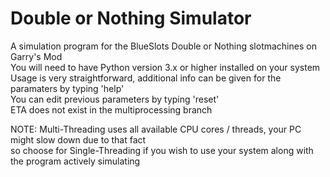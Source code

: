 # Double or Nothing Simulator <br />
A simulation program for the BlueSlots Double or Nothing slotmachines on Garry's Mod<br />
You will need to have Python version 3.x or higher installed on your system<br />
Usage is very straightforward, additional info can be given for the paramaters by typing 'help'<br />
You can edit previous parameters by typing 'reset'<br />
ETA does not exist in the multiprocessing branch<br />

NOTE: Multi-Threading uses all available CPU cores / threads, your PC might slow down due to that fact<br />
so choose for Single-Threading if you wish to use your system along with the program actively simulating
